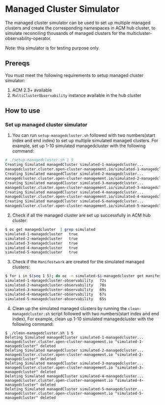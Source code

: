 # Managed Cluster Simulator

The managed cluster simulator can be used to set up multiple managed clusters and create the corresponding namespaces in ACM hub cluster, to simulate reconciling thousands of managed clusters for the multicluster-observability-operator.

_Note:_ this simulator is for testing purpose only.

## Prereqs

You must meet the following requirements to setup managed cluster simulator:

1. ACM 2.3+ available
2. `MultiClusterObservability` instance available in the hub cluster

## How to use

### Set up managed cluster simulator

1. You can run `setup-managedcluster.sh` followed with two numbers(start index and end index) to set up multiple simulated managed clusters. For example, set up 1-10 simulated managedcluster with the following command:

```bash
# ./setup-managedcluster.sh 1 5
Creating Simulated managedCluster simulated-1-managedcluster...
managedcluster.cluster.open-cluster-management.io/simulated-1-managedcluster created
Creating Simulated managedCluster simulated-2-managedcluster...
managedcluster.cluster.open-cluster-management.io/simulated-2-managedcluster created
Creating Simulated managedCluster simulated-3-managedcluster...
managedcluster.cluster.open-cluster-management.io/simulated-3-managedcluster created
Creating Simulated managedCluster simulated-4-managedcluster...
managedcluster.cluster.open-cluster-management.io/simulated-4-managedcluster created
Creating Simulated managedCluster simulated-5-managedcluster...
managedcluster.cluster.open-cluster-management.io/simulated-5-managedcluster created
```

2. Check if all the managed cluster are set up successfully in ACM hub cluster:

```bash
$ oc get managedcluster  | grep simulated
simulated-1-managedcluster   true                                                                                       46s
simulated-2-managedcluster   true                                                                                       46s
simulated-3-managedcluster   true                                                                                       45s
simulated-4-managedcluster   true                                                                                       44s
simulated-5-managedcluster   true                                                                                       44s
```

3. Check if the `Manifestwork` are created for the simulated managed clusters:

```bash
$ for i in $(seq 1 5); do oc -n simulated-$i-managedcluster get manifestwork --no-headers; done
simulated-1-managedcluster-observability   72s
simulated-2-managedcluster-observability   70s
simulated-3-managedcluster-observability   69s
simulated-4-managedcluster-observability   67s
simulated-5-managedcluster-observability   65s
```

4. Clean up the simulated managed clusters by running the `clean-managedcluster.sh` script followed with two numbers(start index and end index), For example, clean up 1-10 simulated managedcluster with the following command:

```
$ ./clean-managedcluster.sh 1 5
Deleting Simulated managedCluster simulated-1-managedcluster...
managedcluster.cluster.open-cluster-management.io "simulated-1-managedcluster" deleted
Deleting Simulated managedCluster simulated-2-managedcluster...
managedcluster.cluster.open-cluster-management.io "simulated-2-managedcluster" deleted
Deleting Simulated managedCluster simulated-3-managedcluster...
managedcluster.cluster.open-cluster-management.io "simulated-3-managedcluster" deleted
Deleting Simulated managedCluster simulated-4-managedcluster...
managedcluster.cluster.open-cluster-management.io "simulated-4-managedcluster" deleted
Deleting Simulated managedCluster simulated-5-managedcluster...
managedcluster.cluster.open-cluster-management.io "simulated-5-managedcluster" deleted
```
